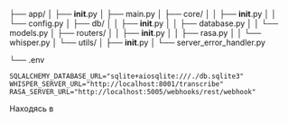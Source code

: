 ├── app/
│   ├── __init__.py
│   ├── main.py
│   ├── core/
│   │   ├── __init__.py
│   │   └── config.py
│   ├── db/
│   │   ├── __init__.py
│   │   ├── database.py
│   │   └── models.py
│   ├── routers/
│   │   ├── __init__.py
│   │   ├── rasa.py
│   │   └── whisper.py
│   └── utils/
│       ├── __init__.py
│       └── server_error_handler.py

└── .env
```
SQLALCHEMY_DATABASE_URL="sqlite+aiosqlite:///./db.sqlite3"
WHISPER_SERVER_URL="http://localhost:8001/transcribe"
RASA_SERVER_URL="http://localhost:5005/webhooks/rest/webhook"
```

Находясь в 
